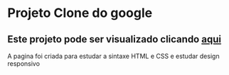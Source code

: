# Projeto Clone do google
## Este projeto pode ser visualizado clicando [aqui](https://leonarhv.github.io/Projects-HTML-CSS/Clone%20Google/)
A pagina foi criada para estudar a sintaxe HTML e CSS e estudar design responsivo
